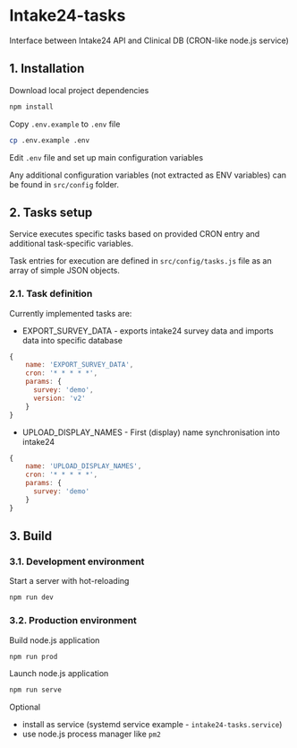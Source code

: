 # Intake24-tasks

Interface between Intake24 API and Clinical DB (CRON-like node.js service)

## 1. Installation

Download local project dependencies

```sh
npm install
```

Copy `.env.example` to `.env` file

```sh
cp .env.example .env
```

Edit `.env` file and set up main configuration variables

Any additional configuration variables (not extracted as ENV variables) can be found in `src/config` folder.

## 2. Tasks setup

Service executes specific tasks based on provided CRON entry and additional task-specific variables.

Task entries for execution are defined in `src/config/tasks.js` file as an array of simple JSON objects.

### 2.1. Task definition

Currently implemented tasks are:

- EXPORT_SURVEY_DATA - exports intake24 survey data and imports data into specific database

```js
{
    name: 'EXPORT_SURVEY_DATA',
    cron: '* * * * *',
    params: {
      survey: 'demo',
      version: 'v2'
    }
}
```

- UPLOAD_DISPLAY_NAMES - First (display) name synchronisation into intake24

```js
{
    name: 'UPLOAD_DISPLAY_NAMES',
    cron: '* * * * *',
    params: {
      survey: 'demo'
    }
}
```

## 3. Build

### 3.1. Development environment

Start a server with hot-reloading

```sh
npm run dev
```

### 3.2. Production environment

Build node.js application

```sh
npm run prod
```

Launch node.js application

```sh
npm run serve
```

Optional

- install as service (systemd service example - `intake24-tasks.service`)
- use node.js process manager like `pm2`
